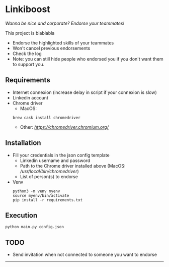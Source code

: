 # Linkiboost
*Wanna be nice and corporate? Endorse your teammates!*

This project is blablabla
- Endorse the highlighted skills of your teammates
- Won't cancel previous endorsements
- Check the log
- Note: you can still hide people who endorsed you if you don't want them to support you.


## Requirements
- Internet connexion (increase delay in script if your connexion is slow)
- Linkedin account
- Chrome driver
  - MacOS:
  ```shell script
  brew cask install chromedriver
  ```
  - Other: *https://chromedriver.chromium.org/*
## Installation
- Fill your credentials in the json config template
    - Linkedin username and password
    - Path to the Chrome driver installed above (MacOS: */usr/local/bin/chromedriver*)
    - List of person(s) to endorse
- Venv
    ```shell script
    python3 -m venv myenv
    source myenv/bin/activate
    pip install -r requirements.txt
    ```

## Execution
``` shell script
python main.py config.json
```
## TODO
- Send invitation when not connected to someone you want to endorse
---